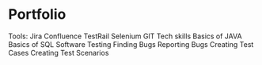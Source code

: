 # Portfolio


Tools:
Jira
Confluence
TestRail
Selenium
GIT
Tech skills
Basics of JAVA
Basics of SQL
Software Testing
Finding Bugs
Reporting Bugs
Creating Test Cases
Creating Test Scenarios
